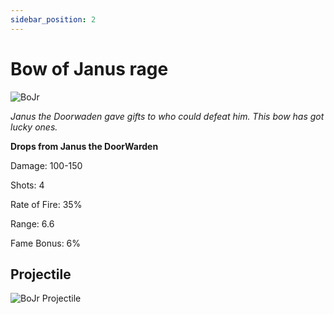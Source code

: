 ```yaml
---
sidebar_position: 2
---
```


# Bow of Janus rage

![BoJr](http://i.imgur.com/LlEbI5c.png)

<i>Janus the Doorwaden gave gifts to who could defeat him. This bow has got lucky ones.</i>

**Drops from Janus the DoorWarden**

Damage: 100-150

Shots: 4

Rate of Fire: 35%

Range: 6.6

Fame Bonus: 6%

## Projectile  

![BoJr Projectile](https://cdn.discordapp.com/attachments/953134990428868629/981402844907323412/janusrage.gif)
